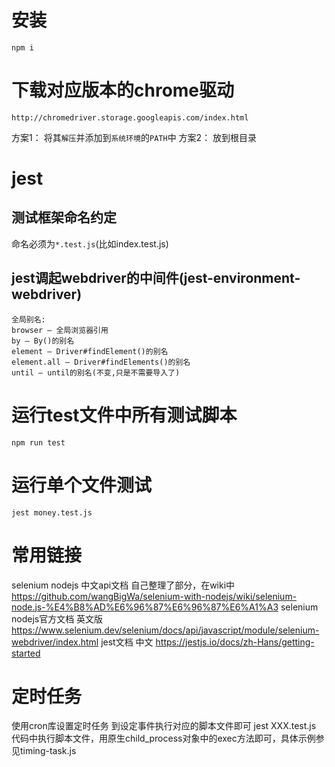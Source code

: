 # 安装
```
npm i
```

# 下载对应版本的chrome驱动

`http://chromedriver.storage.googleapis.com/index.html`

方案1： 将其`解压`并添加到`系统环境`的`PATH`中
方案2： 放到根目录

# jest

## 测试框架命名约定

命名必须为`*.test.js`(比如index.test.js)

## jest调起webdriver的中间件(jest-environment-webdriver)
```
全局别名:
browser — 全局浏览器引用
by — By()的别名
element — Driver#findElement()的别名
element.all — Driver#findElements()的别名
until — until的别名(不变,只是不需要导入了)
```


# 运行test文件中所有测试脚本
```
npm run test
```

# 运行单个文件测试
```
jest money.test.js
```

# 常用链接
selenium nodejs 中文api文档 自己整理了部分，在wiki中
   https://github.com/wangBigWa/selenium-with-nodejs/wiki/selenium-node.js-%E4%B8%AD%E6%96%87%E6%96%87%E6%A1%A3
selenium nodejs官方文档 英文版
   https://www.selenium.dev/selenium/docs/api/javascript/module/selenium-webdriver/index.html
jest文档 中文
   https://jestjs.io/docs/zh-Hans/getting-started

# 定时任务
使用cron库设置定时任务
到设定事件执行对应的脚本文件即可  jest XXX.test.js
代码中执行脚本文件，用原生child_process对象中的exec方法即可，具体示例参见timing-task.js
